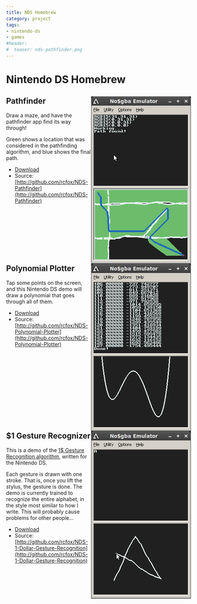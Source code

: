 ```yaml
---
title: NDS Homebrew
category: project
tags:
- nintendo-ds
- games
#header:
#  teaser: nds-pathfinder.png
---
```



# Nintendo DS Homebrew #

<div markdown="1" style="clear: both">
<img src="/images/nds-pathfinder.png" style="float: right"/>

## Pathfinder ##

Draw a maze, and have the pathfinder app find its way through!

Green shows a location that was considered in the pathfinding algorithm, and blue shows the final path.

* [Download](http://github.com/downloads/rcfox/NDS-Pathfinder/pathfinder.nds)
* Source: [http://github.com/rcfox/NDS-Pathfinder](http://github.com/rcfox/NDS-Pathfinder)
</div>

<div markdown="1" style="clear: both">
<img src="/images/nds-polynomial.png" style="float: right"/>

## Polynomial Plotter ##
Tap some points on the screen, and this Nintendo DS demo will draw a polynomial that goes through all of them.

* [Download](http://github.com/downloads/rcfox/NDS-Polynomial-Plotter/polynomial.nds)
* Source: [http://github.com/rcfox/NDS-Polynomial-Plotter](http://github.com/rcfox/NDS-Polynomial-Plotter)
</div>

<div markdown="1" style="clear: both">
<img src="/images/nds-dollar.png" style="float: right"/>

## $1 Gesture Recognizer ##
This is a demo of the [1$ Gesture Recognition algorithm](http://depts.washington.edu/aimgroup/proj/dollar/), written for the Nintendo DS.

Each gesture is drawn with one stroke. That is, once you lift the stylus, the gesture is done. 
The demo is currently trained to recognize the entire alphabet, in the style most similar to how I write. This will probably cause problems for other people...

* [Download](http://github.com/downloads/rcfox/NDS-1-Dollar-Gesture-Recognition/dollar.nds)
* Source: [http://github.com/rcfox/NDS-1-Dollar-Gesture-Recognition](http://github.com/rcfox/NDS-1-Dollar-Gesture-Recognition)
</div>
